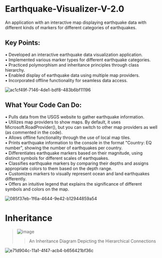 # Earthquake-Visualizer-V-2.0
An application with an interactive map displaying earthquake data with different kinds of markers for different categories of earthquakes.

## Key Points:
• Developed an interactive earthquake data visualization application.                              
• Implemented various marker types for different earthquake categories.               
• Practiced polymorphism and inheritance principles through class hierarchy.                 
• Enabled display of earthquake data using multiple map providers.            
• Incorporated offline functionality for seamless data access.          

![ac1cf49f-7146-4de1-bdf8-483b6bf11196](https://github.com/EmircanKartal/Earthquake-Visualizer-V-2.0/assets/88210656/b2663d5d-7c10-447e-a751-b9337674af8c)

## What Your Code Can Do:
• Pulls data from the USGS website to gather earthquake information.                  
• Utilizes map providers to show maps. By default, it uses Microsoft.RoadProvider(), but you can switch to other map providers as well (as commented in the code).                                          
• Allows offline functionality through the use of local map tiles.                                  
• Prints earthquake information to the console in the format "Country: EQ number", showing the number of earthquakes per country.                                
• Differentiates earthquake markers based on their magnitude, using distinct symbols for different scales of earthquakes.                                   
• Classifies earthquake markers by comparing their depths and assigns appropriate colors to them based on the depth range.                            
• Customizes markers to visually represent ocean and land earthquakes differently.                           
• Offers an intuitive legend that explains the significance of different symbols and colors on the map.   

![085f37eb-1f6a-4644-9e42-b12944859a54](https://github.com/EmircanKartal/Earthquake-Visualizer-V-2.0/assets/88210656/dc0a611e-9c37-4ced-8ed9-58c6b738c7db)

# Inheritance 
> ![image](https://github.com/EmircanKartal/Earthquake-Visualizer-V-2.0/assets/88210656/7e20ac8f-6051-4cce-8158-92fd58359145)
> > An Inheritance Diagram Depicting the Hierarchical Connections
                                
![e71d904c-11a1-4f47-acb4-b656421bf36c](https://github.com/EmircanKartal/Earthquake-Visualizer-V-2.0/assets/88210656/8efecb2a-23fa-42ff-ab46-00d355d13977)


